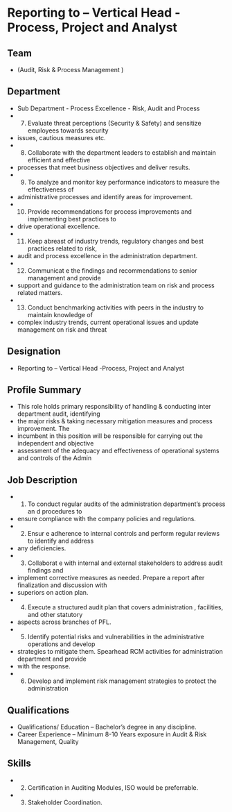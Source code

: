 # Reporting to  – Vertical Head -Process, Project and Analyst

## Team

* (Audit, Risk  & Process Management )

## Department

* Sub Department - Process Excellence - Risk, Audit and Process
* 7. Evaluate threat perceptions  (Security  & Safety)  and sensitize employees towards security
* issues, cautious measures etc.
* 8. Collaborate with the department leaders to establish and maintain efficient and effective
* processes that meet business objectives and deliver results.
* 9. To analyze  and monitor key performance indicators to measure the effectiveness of
* administrative processes and identify areas for improvement.
* 10. Provide recommendations for process improvements and implementing best practices to
* drive operational excellence.
* 11. Keep abreast  of industry trends, regulatory changes  and best practices related to risk,
* audit and process excellence in the administration department.
* 12. Communicat e the findings and recommendations to  senior management and provide
* support and guidance to the administration team on risk and process related matters.
* 13. Conduct benchmarking activities with peers in the industry to maintain knowledge of
* complex industry trends, current operational  issues and update management on risk and threat

## Designation

* Reporting to  – Vertical Head -Process, Project and Analyst

## Profile Summary

* This role holds primary responsibility of handling & conducting inter department audit, identifying
* the major risks & taking necessary mitigation measures and process improvement.  The
* incumbent in this position will be responsible for  carrying out the independent and objective
* assessment of the adequacy and effectiveness of operational systems and controls  of the Admin

## Job Description

* 1.  To conduct regular audits  of the administration department’s  process an d procedures to
* ensure compliance  with the company policies and regulations.
* 2. Ensur e adherence to internal controls and perform  regular reviews to identify and address
* any deficiencies.
* 3. Collaborat e with internal and external stakeholders to address audit findings and
* implement corrective measures as needed.  Prepare a report after finalization and discussion with
* superiors on action plan.
* 4. Execute a structured audit plan that covers administration , facilities,  and other statutory
* aspects across branches of PFL.
* 5. Identify potential risks and vulnerabilities  in the administrative operations and develop
* strategies to mitigate them.  Spearhead RCM activities for administration department and provide
* with the response.
* 6. Develop  and implement  risk management strategies to protect the administration

## Qualifications

* Qualifications/ Education  – Bachelor’s degree in any discipline.
* Career Experience  – Minimum 8-10 Years exposure in Audit & Risk Management, Quality

## Skills

* 2.  Certification in Auditing  Modules, ISO would be preferrable.
* 3. Stakeholder Coordination.
